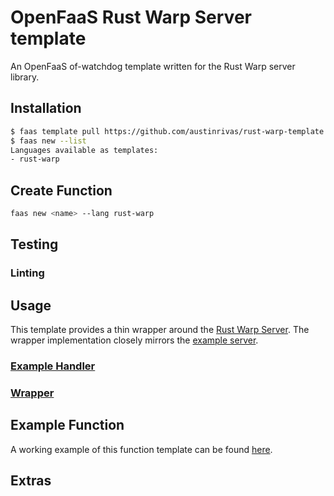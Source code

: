OpenFaaS Rust Warp Server template
=============================================

An OpenFaaS of-watchdog template written for the Rust Warp server library.

## Installation

```sh
$ faas template pull https://github.com/austinrivas/rust-warp-template
$ faas new --list
Languages available as templates:
- rust-warp
```

## Create Function

```sh
faas new <name> --lang rust-warp
```

## Testing

### Linting

## Usage

This template provides a thin wrapper around the [Rust Warp Server](https://github.com/seanmonstar/warp). The wrapper implementation closely mirrors the [example server](https://github.com/seanmonstar/warp#example).

### [Example Handler](https://github.com/austinrivas/rust-warp-template/blob/master/template/rust-warp/function/src/lib.rs)
### [Wrapper](https://github.com/austinrivas/rust-warp-template/blob/master/template/rust-warp/main/src/main.rs)

## Example Function

A working example of this function template can be found [here](https://github.com/austinrivas/openfaas_rust-warp_func).

## Extras
